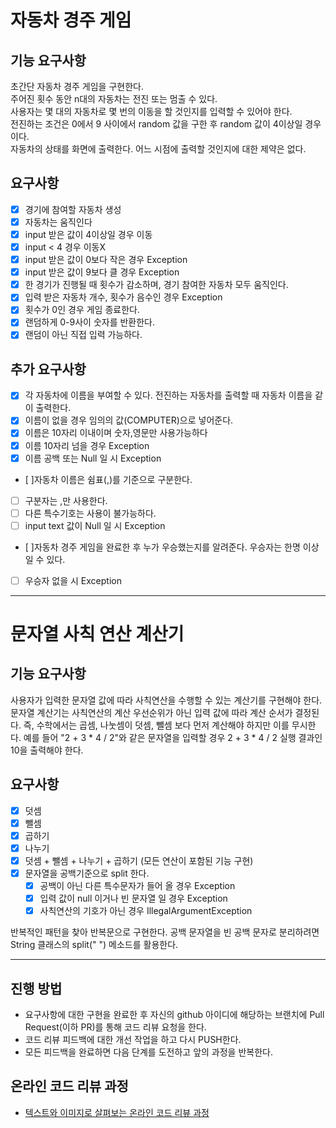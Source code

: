 # 자동차 경주 게임

## 기능 요구사항 
초간단 자동차 경주 게임을 구현한다.        
주어진 횟수 동안 n대의 자동차는 전진 또는 멈출 수 있다.       
사용자는 몇 대의 자동차로 몇 번의 이동을 할 것인지를 입력할 수 있어야 한다.        
전진하는 조건은 0에서 9 사이에서 random 값을 구한 후 random 값이 4이상일 경우이다.     
자동차의 상태를 화면에 출력한다. 어느 시점에 출력할 것인지에 대한 제약은 없다.       

## 요구사항
- [x] 경기에 참여할 자동차 생성
- [x] 자동차는 움직인다
- [x] input 받은 값이 4이상일 경우 이동
- [x] input < 4 경우 이동X 
- [x] input 받은 값이 0보다 작은 경우 Exception
- [x] input 받은 값이 9보다 클 경우 Exception
- [x] 한 경기가 진행될 때 횟수가 감소하며, 경기 참여한 자동차 모두 움직인다.
- [x] 입력 받은 자동차 개수, 횟수가 음수인 경우 Exception
- [X] 횟수가 0인 경우 게임 종료한다. 
- [x] 랜덤하게 0-9사이 숫자를 반환한다.
- [X] 랜덤이 아닌 직접 입력 가능하다. 
   
## 추가 요구사항
- [x] 각 자동차에 이름을 부여할 수 있다. 전진하는 자동차를 출력할 때 자동차 이름을 같이 출력한다.
 - [x] 이름이 없을 경우 임의의 값(COMPUTER)으로 넣어준다.
 - [x] 이름은 10자리 이내이며 숫자,영문만 사용가능하다
 - [x] 이름 10자리 넘을 경우 Exception
 - [x] 이름 공백 또는 Null 일 시 Exception
- [ ]자동차 이름은 쉼표(,)를 기준으로 구분한다.
 - [ ] 구분자는 ,만 사용한다.
 - [ ] 다른 특수기호는 사용이 불가능하다.
 - [ ] input text 값이  Null 일 시 Exception
- [ ]자동차 경주 게임을 완료한 후 누가 우승했는지를 알려준다. 우승자는 한명 이상일 수 있다.
 - [ ] 우승자 없을 시 Exception

---
# 문자열 사칙 연산 계산기

## 기능 요구사항 
사용자가 입력한 문자열 값에 따라 사칙연산을 수행할 수 있는 계산기를 구현해야 한다.
문자열 계산기는 사칙연산의 계산 우선순위가 아닌 입력 값에 따라 계산 순서가 결정된다. 즉, 수학에서는 곱셈, 나눗셈이 덧셈, 뺄셈 보다 먼저 계산해야 하지만 이를 무시한다.
예를 들어 "2 + 3 * 4 / 2"와 같은 문자열을 입력할 경우 2 + 3 * 4 / 2 실행 결과인 10을 출력해야 한다.

## 요구사항
- [x] 덧셈
- [x] 뺄셈
- [x] 곱하기
- [x] 나누기
- [x] 덧셈 + 뺄셈 + 나누기 + 곱하기 (모든 연산이 포함된 기능 구현) 
- [x] 문자열을 공백기준으로 split 한다.
  - [x] 공백이 아닌 다른 특수문자가 들어 올 경우 Exception
  - [x] 입력 값이 null 이거나 빈 문자열 일 경우 Exception
  - [x] 사칙연산의 기호가 아닌 경우 IllegalArgumentException
  
반복적인 패턴을 찾아 반복문으로 구현한다.
공백 문자열을 빈 공백 문자로 분리하려면 String 클래스의 split(" ") 메소드를 활용한다.


---
## 진행 방법
* 요구사항에 대한 구현을 완료한 후 자신의 github 아이디에 해당하는 브랜치에 Pull Request(이하 PR)를 통해 코드 리뷰 요청을 한다.
* 코드 리뷰 피드백에 대한 개선 작업을 하고 다시 PUSH한다.
* 모든 피드백을 완료하면 다음 단계를 도전하고 앞의 과정을 반복한다.

## 온라인 코드 리뷰 과정
* [텍스트와 이미지로 살펴보는 온라인 코드 리뷰 과정](https://github.com/next-step/nextstep-docs/tree/master/codereview)
